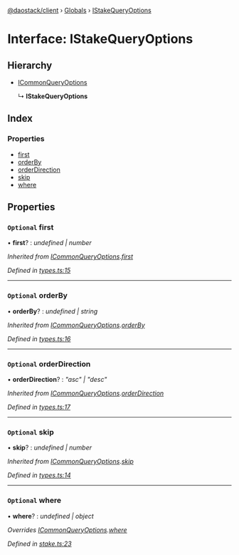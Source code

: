 [@daostack/client](../README.md) › [Globals](../globals.md) › [IStakeQueryOptions](istakequeryoptions.md)

# Interface: IStakeQueryOptions

## Hierarchy

* [ICommonQueryOptions](icommonqueryoptions.md)

  ↳ **IStakeQueryOptions**

## Index

### Properties

* [first](istakequeryoptions.md#optional-first)
* [orderBy](istakequeryoptions.md#optional-orderby)
* [orderDirection](istakequeryoptions.md#optional-orderdirection)
* [skip](istakequeryoptions.md#optional-skip)
* [where](istakequeryoptions.md#optional-where)

## Properties

### `Optional` first

• **first**? : *undefined | number*

*Inherited from [ICommonQueryOptions](icommonqueryoptions.md).[first](icommonqueryoptions.md#optional-first)*

*Defined in [types.ts:15](https://github.com/daostack/client/blob/a73e635/src/types.ts#L15)*

___

### `Optional` orderBy

• **orderBy**? : *undefined | string*

*Inherited from [ICommonQueryOptions](icommonqueryoptions.md).[orderBy](icommonqueryoptions.md#optional-orderby)*

*Defined in [types.ts:16](https://github.com/daostack/client/blob/a73e635/src/types.ts#L16)*

___

### `Optional` orderDirection

• **orderDirection**? : *"asc" | "desc"*

*Inherited from [ICommonQueryOptions](icommonqueryoptions.md).[orderDirection](icommonqueryoptions.md#optional-orderdirection)*

*Defined in [types.ts:17](https://github.com/daostack/client/blob/a73e635/src/types.ts#L17)*

___

### `Optional` skip

• **skip**? : *undefined | number*

*Inherited from [ICommonQueryOptions](icommonqueryoptions.md).[skip](icommonqueryoptions.md#optional-skip)*

*Defined in [types.ts:14](https://github.com/daostack/client/blob/a73e635/src/types.ts#L14)*

___

### `Optional` where

• **where**? : *undefined | object*

*Overrides [ICommonQueryOptions](icommonqueryoptions.md).[where](icommonqueryoptions.md#optional-where)*

*Defined in [stake.ts:23](https://github.com/daostack/client/blob/a73e635/src/stake.ts#L23)*

